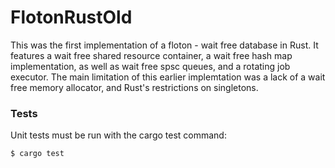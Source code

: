 # FlotonRustOld

This was the first implementation of a floton - wait free database in Rust. It features a wait free shared resource container, a wait free hash map implementation, as well as wait free spsc queues, and a rotating job executor. The main limitation of this earlier implemtation was a lack of a wait free memory allocator, and Rust's restrictions on singletons.

### Tests

Unit tests must be run with the cargo test command:

```
$ cargo test
```
